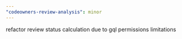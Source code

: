 ```yaml
---
"codeowners-review-analysis": minor
---
```


refactor review status calculation due to gql permissions limitations
